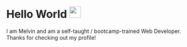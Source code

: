 <h1> Hello World  <img src="https://i.gifer.com/origin/f9/f90fc85cf18e351c565692dcb1c0feeb_w200.webp" width="30px"></h1>

I am Melvin and am a self-taught / bootcamp-trained Web Developer. 
Thanks for checking out my profile!

